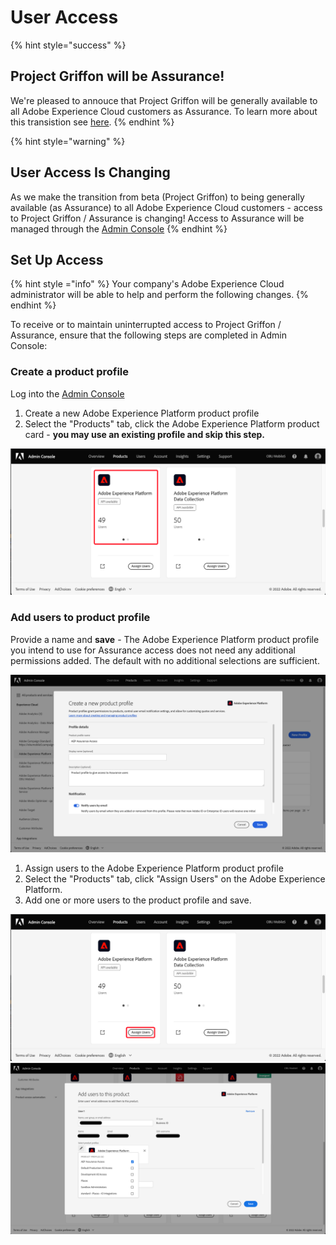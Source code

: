 # User Access

{% hint style="success" %}
## Project Griffon will be Assurance!
We're pleased to annouce that Project Griffon will be generally available to all Adobe Experience Cloud customers as Assurance. To learn more about this transistion see [here](../../beta/project-griffon/get-access.md).
{% endhint %}

{% hint style="warning" %}
## User Access Is Changing
As we make the transition from beta (Project Griffon) to being generally available (as Assurance) to all Adobe Experience Cloud customers - access to Project Griffon / Assurance is changing! Access to Assurance will be managed through the [Admin Console](https://helpx.adobe.com/enterprise/using/admin-console.html)
{% endhint %}

## Set Up Access

{% hint style ="info" %}
Your company's Adobe Experience Cloud administrator will be able to help and perform the following changes.
{% endhint %}

To receive or to maintain uninterrupted access to Project Griffon / Assurance, ensure that the following steps are completed in Admin Console:

### Create a product profile

Log into the [Admin Console](https://adminconsole.adobe.com/)
1. Create a new Adobe Experience Platform product profile
2. Select the "Products" tab, click the Adobe Experience Platform product card - **you may use an existing profile and skip this step.**

![Adobe Experience Platform Assurance analytics view](../../.gitbook/assets/admin-console-aep-product.png)

### Add users to product profile

Provide a name and **save** - The Adobe Experience Platform product profile you intend to use for Assurance access does not need any additional permissions added. The default with no additional selections are sufficient.

![Adobe Experience Platform Assurance analytics view](../../.gitbook/assets/admin-console-aep-new-product-profile.png)

   1. Assign users to the Adobe Experience Platform product profile
   2. Select the "Products" tab, click "Assign Users" on the Adobe Experience Platform.
   3. Add one or more users to the product profile and save.
 
![Assigning users to product profile](../../.gitbook/assets/admin-console-aep-product-assign.png)
![Adding users to product profile](../../.gitbook/assets/admin-console-aep-product-user.png)

